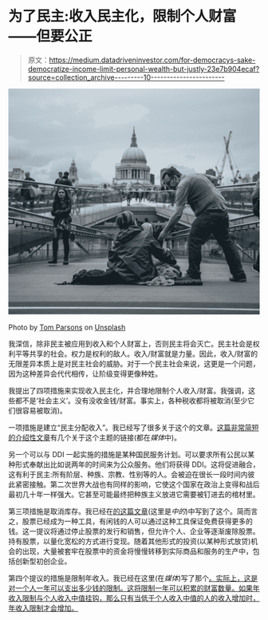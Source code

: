 # 为了民主:收入民主化，限制个人财富——但要公正

> 原文：<https://medium.datadriveninvestor.com/for-democracys-sake-democratize-income-limit-personal-wealth-but-justly-23e7b904ecaf?source=collection_archive---------10----------------------->

![](img/fdac02925293bc41a7783f8a39a7da27.png)

Photo by [Tom Parsons](https://unsplash.com/@tomzzlee?utm_source=medium&utm_medium=referral) on [Unsplash](https://unsplash.com?utm_source=medium&utm_medium=referral)

我深信，除非民主被应用到收入和个人财富上，否则民主将会灭亡。民主社会是权利平等共享的社会。权力是权利的敌人。收入/财富就是力量。因此，收入/财富的无限差异本质上是对民主社会的威胁。对于一个民主社会来说，这更是一个问题，因为这种差异会代代相传，让阶级变得更像种姓。

我提出了四项措施来实现收入民主化，并合理地限制个人收入/财富。我强调，这些都不是‘社会主义’。没有没收金钱/财富。事实上，各种税收都将被取消(至少它们很容易被取消)。

一项措施是建立“民主分配收入”。我已经写了很多关于这个的文章。[这篇非常简短的介绍性文章](https://medium.com/@yearwood52/for-crying-out-loud-accept-that-a-solution-actually-exists-d58c180360a2)有几个关于这个主题的链接(都在*媒体*中)。

另一个可以与 DDI 一起实施的措施是某种国民服务计划。可以要求所有公民以某种形式奉献出比如说两年的时间来为公众服务。他们将获得 DDI。这将促进融合，这有利于民主:所有阶层、种族、宗教、性别等的人。会被迫在很长一段时间内彼此紧密接触。第二次世界大战也有同样的影响，它使这个国家在政治上变得和战后最初几十年一样强大。它甚至可能最终把种族主义放进它需要被钉进去的棺材里。

第三项措施是取消库存。我已经在[的这篇文章](https://medium.com/datadriveninvestor/the-case-within-the-existing-economy-for-abolishing-stocks-1365ad48e05e)(这里是*中的*)中写到了这个。简而言之，股票已经成为一种工具，有闲钱的人可以通过这种工具保证免费获得更多的钱。这一提议将通过停止股票的发行和销售，但允许个人、企业等逐渐废除股票。持有股票，以量化宽松的方式进行变现。随着其他形式的投资(以某种形式放贷)机会的出现，大量被套牢在股票中的资金将慢慢转移到实际商品和服务的生产中，包括创新型初创企业。

第四个提议的措施是限制年收入。我已经在这里(在*媒体*)写了那个[。实际上，这是对一个人一年可以支出多少钱的限制。这将限制一年可以积累的财富数量。如果年收入限制与个人收入中值挂钩，那么只有当低于个人收入中值的人的收入增加时，年收入限制才会增加。](https://medium.com/datadriveninvestor/for-democracys-sake-a-just-way-to-limit-annual-income-3639b9d16ba)